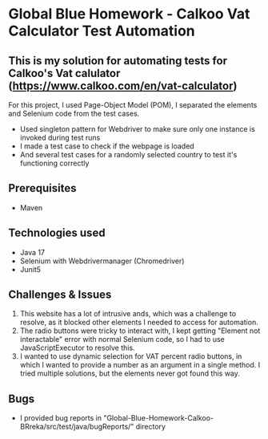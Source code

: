 # Global Blue Homework - Calkoo Vat Calculator Test Automation

## This is my solution for automating tests for Calkoo's Vat calulator (https://www.calkoo.com/en/vat-calculator)

For this project, I used Page-Object Model (POM), I separated the elements and Selenium code from the test cases.
+ Used singleton pattern for Webdriver to make sure only one instance is invoked during test runs
+ I made a test case to check if the webpage is loaded
+ And several test cases for a randomly selected country to test it's functioning correctly

## Prerequisites
+ Maven

## Technologies used
+ Java 17
+ Selenium with Webdrivermanager (Chromedriver)
+ Junit5

## Challenges & Issues

1. This website has a lot of intrusive ands, which was a challenge to resolve, as it blocked other elements I needed to access for automation. 
2. The radio buttons were tricky to interact with, I kept getting "Element not interactable" error with normal Selenium code, so I had to use JavaScriptExecutor to resolve this.
3. I wanted to use dynamic selection for VAT percent radio buttons, in which I wanted to provide a number as an argument in a single method. I tried multiple solutions, but the elements never got found this way.

## Bugs
+ I provided bug reports in "Global-Blue-Homework-Calkoo-BRreka/src/test/java/bugReports/" directory
